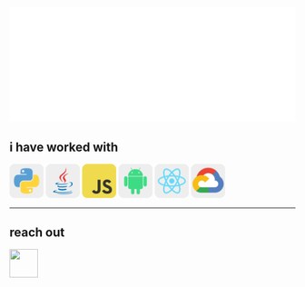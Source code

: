 [<img src="animated-header.svg">](https://nicoenea.github.io/)
<!-- ## I am Nicolas Enea  <img src="https://raw.githubusercontent.com/MartinHeinz/MartinHeinz/master/wave.gif" width="30px">  -->


## i have worked with
[<img src="images/python.svg" width="60px" height="60px">](https://www.python.org/)
[<img src="images/java-original.svg" width="60px" height="60px">](https://developer.oracle.com/java/)
[<img src="images/javascript-original.svg" width="60px" height="60px">](https://developer.mozilla.org/en-US/docs/Web/JavaScript)
[<img src="images/android-original.svg" width="60px" height="60px">](https://developer.android.com/)
[<img src="images/react-original.svg" width="60px" height="60px">](https://reactjs.org/)
[<img src="images/googlecloud-original.svg" width="60px" height="60px">](https://cloud.google.com/)



<!-- <img src="images/html5-original-wordmark.svg" style="background-color:#FFFFFF; border-radius:10px; padding:5px; width:50px; height:50px">
<img src="images/css3-original-wordmark.svg" style="background-color:#FFFFFF; border-radius:10px; padding:5px; width:50px; height:50px">
<img src="images/javascript-original.svg" style="background-color:#FFFFFF; border-radius:10px; padding:5px; width:50px; height:50px">
<img src="images/android-original.svg" style="background-color:#FFFFFF; border-radius:10px; padding:5px; width:50px; height:50px">
<img src="images/wordpress-plain.svg" style="background-color:#FFFFFF; border-radius:10px; padding:5px; width:50px; height:50px">
<img src="images/java-original.svg" style="background-color:#FFFFFF; border-radius:10px; padding:5px; width:50px; height:50px">
<img src="images/cpp.svg" style="background-color:#FFFFFF; border-radius:10px; padding:5px; width:50px; height:50px">

<img src="images/react-original.svg" style="background-color:#FFFFFF; border-radius:10px; padding:5px; width:50px; height:50px">
<img src="images/flutter-original.svg" style="background-color:#FFFFFF; border-radius:10px; padding:10px; width:40px; height:40px">
<img src="images/bash-original.svg" style="background-color:#FFFFFF; border-radius:10px; padding:5px; width:50px; height:50px">
<img src="images/nodejs-original.svg" style="background-color:#FFFFFF; border-radius:10px; padding:5px; width:50px; height:50px">
<img src="images/vuejs-original.svg" style="background-color:#FFFFFF; border-radius:10px; padding:5px; width:50px; height:50px"> -->



<!-- <kbd>
<img src="python.svg" width="64px" height="64px"> 
</kbd> -->

---
## reach out 

[<img src="https://camo.githubusercontent.com/c8a9c5b414cd812ad6a97a46c29af67239ddaeae08c41724ff7d945fb4c047e5/68747470733a2f2f6564656e742e6769746875622e696f2f537570657254696e7949636f6e732f696d616765732f7376672f6c696e6b6564696e2e737667" width="50px" height="50px" />](https://www.linkedin.com/in/nicolasenea/)

<!-- ---
![My GitHub Stats](https://github-readme-stats.vercel.app/api?username=nicoenea&&show_icons=true&title_color=ffffff&icon_color=bb2acf&text_color=daf7dc&bg_color=151515) 
[![Top Langs](https://github-readme-stats.vercel.app/api/top-langs/?username=nicoenea&layout=compact&&show_icons=true&title_color=ffffff&icon_color=bb2acf&text_color=daf7dc&bg_color=151515)](https://github.com/anuraghazra/github-readme-stats)

 
 <a href="https://github.com/nicoenea/nicoenea">
  <img  src="https://github-readme-stats.vercel.app/api/top-langs/?username=nicoenea&hide=java,html,tex,bash,shell&title_color=ffffff&text_color=c9cacc&icon_color=2bbc8a&bg_color=1d1f21&langs_count=3" />
  <img src="https://github-readme-stats.vercel.app/api?username=nicoenea&show_icons=true&line_height=27&count_private=true&title_color=ffffff&text_color=c9cacc&icon_color=2bbc8a&bg_color=1d1f21" alt="Nicolas's GitHub Stats" />
</a>
<a href="https://github.com/nicoenea/nicoenea">
  
</a>
 -->

 
 
